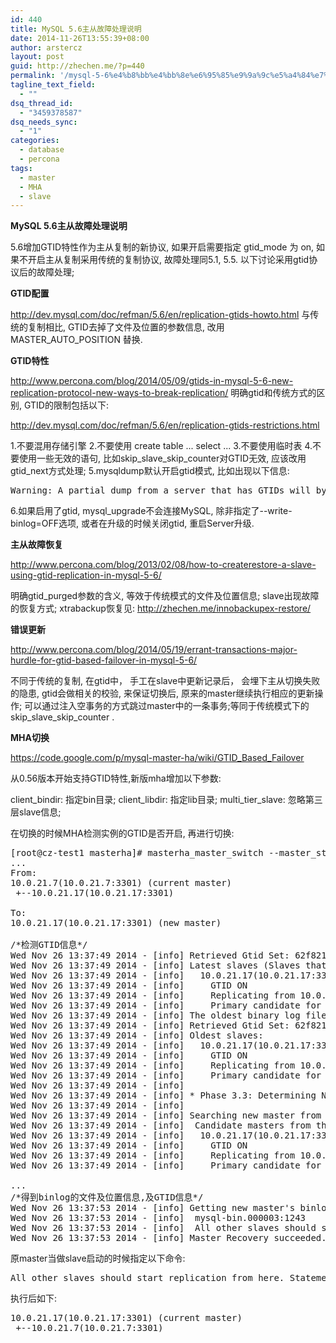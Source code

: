 ```yaml
---
id: 440
title: MySQL 5.6主从故障处理说明
date: 2014-11-26T13:55:39+08:00
author: arstercz
layout: post
guid: http://zhechen.me/?p=440
permalink: '/mysql-5-6%e4%b8%bb%e4%bb%8e%e6%95%85%e9%9a%9c%e5%a4%84%e7%90%86%e8%af%b4%e6%98%8e/'
tagline_text_field:
  - ""
dsq_thread_id:
  - "3459378587"
dsq_needs_sync:
  - "1"
categories:
  - database
  - percona
tags:
  - master
  - MHA
  - slave
---
```

<strong>MySQL 5.6主从故障处理说明</strong>

5.6增加GTID特性作为主从复制的新协议, 如果开启需要指定 gtid_mode 为 on, 如果不开启主从复制采用传统的复制协议, 故障处理同5.1, 5.5. 以下讨论采用gtid协议后的故障处理;

<strong>GTID配置</strong>

<a href="http://dev.mysql.com/doc/refman/5.6/en/replication-gtids-howto.html">http://dev.mysql.com/doc/refman/5.6/en/replication-gtids-howto.html</a>
与传统的复制相比, GTID去掉了文件及位置的参数信息, 改用 MASTER_AUTO_POSITION 替换.
<!--more-->

<strong>GTID特性</strong>

<a href="http://www.percona.com/blog/2014/05/09/gtids-in-mysql-5-6-new-replication-protocol-new-ways-to-break-replication/">http://www.percona.com/blog/2014/05/09/gtids-in-mysql-5-6-new-replication-protocol-new-ways-to-break-replication/</a>
明确gtid和传统方式的区别, GTID的限制包括以下:

<a href="http://dev.mysql.com/doc/refman/5.6/en/replication-gtids-restrictions.html">http://dev.mysql.com/doc/refman/5.6/en/replication-gtids-restrictions.html</a>

1.不要混用存储引擎
2.不要使用 create table ... select ...
3.不要使用临时表
4.不要使用一些无效的语句, 比如skip_slave_skip_counter对GTID无效, 应该改用gtid_next方式处理;
5.mysqldump默认开启gtid模式, 比如出现以下信息:
<pre>
Warning: A partial dump from a server that has GTIDs will by default include the GTIDs of all transactions, even those that changed suppressed parts of the database. If you don't want to restore GTIDs, pass --set-gtid-purged=OFF. To make a complete dump, pass --all-databases --triggers --routines --events.
</pre>
6.如果启用了gtid, mysql_upgrade不会连接MySQL, 除非指定了--write-binlog=OFF选项, 或者在升级的时候关闭gtid, 重启Server升级.

<strong>主从故障恢复</strong>

<a href="http://www.percona.com/blog/2013/02/08/how-to-createrestore-a-slave-using-gtid-replication-in-mysql-5-6/">http://www.percona.com/blog/2013/02/08/how-to-createrestore-a-slave-using-gtid-replication-in-mysql-5-6/</a>

明确gtid_purged参数的含义, 等效于传统模式的文件及位置信息; slave出现故障的恢复方式;
xtrabackup恢复见: <a href="http://zhechen.me/innobackupex-restore/">http://zhechen.me/innobackupex-restore/</a>

<strong>错误更新</strong>

http://www.percona.com/blog/2014/05/19/errant-transactions-major-hurdle-for-gtid-based-failover-in-mysql-5-6/

不同于传统的复制, 在gtid中， 手工在slave中更新记录后， 会埋下主从切换失败的隐患, gtid会做相关的校验, 来保证切换后, 原来的master继续执行相应的更新操作; 可以通过注入空事务的方式跳过master中的一条事务;等同于传统模式下的 skip_slave_skip_counter .

<strong>MHA切换</strong>

<a href="https://code.google.com/p/mysql-master-ha/wiki/GTID_Based_Failover">https://code.google.com/p/mysql-master-ha/wiki/GTID_Based_Failover</a>

从0.56版本开始支持GTID特性,新版mha增加以下参数:

client_bindir: 指定bin目录;
client_libdir: 指定lib目录;
multi_tier_slave: 忽略第三层slave信息;

在切换的时候MHA检测实例的GTID是否开启, 再进行切换:
<pre>
[root@cz-test1 masterha]# masterha_master_switch --master_state=dead  --global_conf=/etc/masterha/app_default.cnf --conf=/etc/masterha/app_56.conf --dead_master_host=10.0.21.7 --dead_master_ip=10.0.21.7 --dead_master_port=3301
...
From:
10.0.21.7(10.0.21.7:3301) (current master)
 +--10.0.21.17(10.0.21.17:3301)

To:
10.0.21.17(10.0.21.17:3301) (new master)

/*检测GTID信息*/
Wed Nov 26 13:37:49 2014 - [info] Retrieved Gtid Set: 62f821d2-7453-11e4-bebb-fa163e43bfe5:1-7
Wed Nov 26 13:37:49 2014 - [info] Latest slaves (Slaves that received relay log files to the latest):
Wed Nov 26 13:37:49 2014 - [info]   10.0.21.17(10.0.21.17:3301)  Version=5.6.21-69.0-log (oldest major version between slaves) log-bin:enabled
Wed Nov 26 13:37:49 2014 - [info]     GTID ON
Wed Nov 26 13:37:49 2014 - [info]     Replicating from 10.0.21.7(10.0.21.7:3301)
Wed Nov 26 13:37:49 2014 - [info]     Primary candidate for the new Master (candidate_master is set)
Wed Nov 26 13:37:49 2014 - [info] The oldest binary log file/position on all slaves is mysql-bin.000001:1473
Wed Nov 26 13:37:49 2014 - [info] Retrieved Gtid Set: 62f821d2-7453-11e4-bebb-fa163e43bfe5:1-7
Wed Nov 26 13:37:49 2014 - [info] Oldest slaves:
Wed Nov 26 13:37:49 2014 - [info]   10.0.21.17(10.0.21.17:3301)  Version=5.6.21-69.0-log (oldest major version between slaves) log-bin:enabled
Wed Nov 26 13:37:49 2014 - [info]     GTID ON
Wed Nov 26 13:37:49 2014 - [info]     Replicating from 10.0.21.7(10.0.21.7:3301)
Wed Nov 26 13:37:49 2014 - [info]     Primary candidate for the new Master (candidate_master is set)
Wed Nov 26 13:37:49 2014 - [info] 
Wed Nov 26 13:37:49 2014 - [info] * Phase 3.3: Determining New Master Phase..
Wed Nov 26 13:37:49 2014 - [info] 
Wed Nov 26 13:37:49 2014 - [info] Searching new master from slaves..
Wed Nov 26 13:37:49 2014 - [info]  Candidate masters from the configuration file:
Wed Nov 26 13:37:49 2014 - [info]   10.0.21.17(10.0.21.17:3301)  Version=5.6.21-69.0-log (oldest major version between slaves) log-bin:enabled
Wed Nov 26 13:37:49 2014 - [info]     GTID ON
Wed Nov 26 13:37:49 2014 - [info]     Replicating from 10.0.21.7(10.0.21.7:3301)
Wed Nov 26 13:37:49 2014 - [info]     Primary candidate for the new Master (candidate_master is set)

...
/*得到binlog的文件及位置信息,及GTID信息*/
Wed Nov 26 13:37:53 2014 - [info] Getting new master's binlog name and position..
Wed Nov 26 13:37:53 2014 - [info]  mysql-bin.000003:1243
Wed Nov 26 13:37:53 2014 - [info]  All other slaves should start replication from here. Statement should be: CHANGE MASTER TO MASTER_HOST='10.0.21.17', MASTER_PORT=3301, MASTER_AUTO_POSITION=1, MASTER_USER='repl', MASTER_PASSWORD='xxx';
Wed Nov 26 13:37:53 2014 - [info] Master Recovery succeeded. File:Pos:Exec_Gtid_Set: mysql-bin.000003, 1243, 62f821d2-7453-11e4-bebb-fa163e43bfe5:1-7
</pre>

原master当做slave启动的时候指定以下命令:
<pre>
All other slaves should start replication from here. Statement should be: CHANGE MASTER TO MASTER_HOST='10.0.21.17', MASTER_PORT=3301, MASTER_AUTO_POSITION=1, MASTER_USER='repl', MASTER_PASSWORD='xxx';
</pre>

执行后如下:
<pre>
10.0.21.17(10.0.21.17:3301) (current master)
 +--10.0.21.7(10.0.21.7:3301)
</pre>